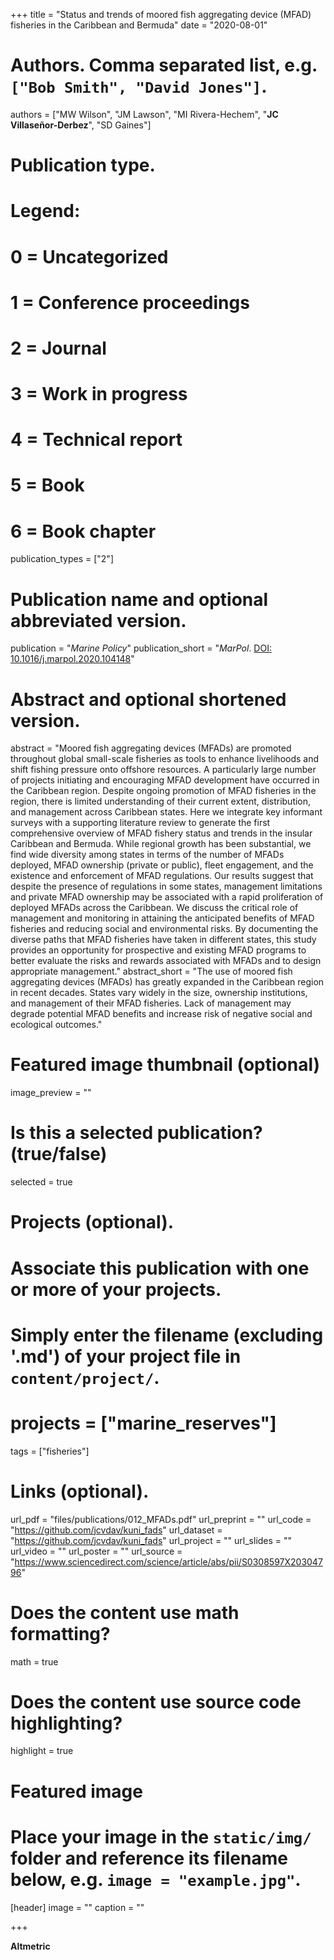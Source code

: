 +++
title = "Status and trends of moored fish aggregating device (MFAD) fisheries in the Caribbean and Bermuda"
date = "2020-08-01"

# Authors. Comma separated list, e.g. `["Bob Smith", "David Jones"]`.
authors = ["MW Wilson", "JM Lawson", "MI Rivera-Hechem", "**JC Villaseñor-Derbez**", "SD Gaines"]

# Publication type.
# Legend:
# 0 = Uncategorized
# 1 = Conference proceedings
# 2 = Journal
# 3 = Work in progress
# 4 = Technical report
# 5 = Book
# 6 = Book chapter
publication_types = ["2"]

# Publication name and optional abbreviated version.
publication = "*Marine Policy*"
publication_short = "*MarPol*. [DOI: 10.1016/j.marpol.2020.104148](https://doi.org/10.1016/j.marpol.2020.104148)"

# Abstract and optional shortened version.
abstract = "Moored fish aggregating devices (MFADs) are promoted throughout global small-scale fisheries as tools to enhance livelihoods and shift fishing pressure onto offshore resources. A particularly large number of projects initiating and encouraging MFAD development have occurred in the Caribbean region. Despite ongoing promotion of MFAD fisheries in the region, there is limited understanding of their current extent, distribution, and management across Caribbean states. Here we integrate key informant surveys with a supporting literature review to generate the first comprehensive overview of MFAD fishery status and trends in the insular Caribbean and Bermuda. While regional growth has been substantial, we find wide diversity among states in terms of the number of MFADs deployed, MFAD ownership (private or public), fleet engagement, and the existence and enforcement of MFAD regulations. Our results suggest that despite the presence of regulations in some states, management limitations and private MFAD ownership may be associated with a rapid proliferation of deployed MFADs across the Caribbean. We discuss the critical role of management and monitoring in attaining the anticipated benefits of MFAD fisheries and reducing social and environmental risks. By documenting the diverse paths that MFAD fisheries have taken in different states, this study provides an opportunity for prospective and existing MFAD programs to better evaluate the risks and rewards associated with MFADs and to design appropriate management."
abstract_short = "The use of moored fish aggregating devices (MFADs) has greatly expanded in the Caribbean region in recent decades. States vary widely in the size, ownership institutions, and management of their MFAD fisheries. Lack of management may degrade potential MFAD benefits and increase risk of negative social and ecological outcomes."

# Featured image thumbnail (optional)
image_preview = ""

# Is this a selected publication? (true/false)
selected = true

# Projects (optional).
#   Associate this publication with one or more of your projects.
#   Simply enter the filename (excluding '.md') of your project file in `content/project/`.
# projects = ["marine_reserves"]

tags = ["fisheries"]

# Links (optional).
url_pdf = "files/publications/012_MFADs.pdf"
url_preprint = ""
url_code = "https://github.com/jcvdav/kuni_fads"
url_dataset = "https://github.com/jcvdav/kuni_fads"
url_project = ""
url_slides = ""
url_video = ""
url_poster = ""
url_source = "https://www.sciencedirect.com/science/article/abs/pii/S0308597X20304796"

# Does the content use math formatting?
math = true

# Does the content use source code highlighting?
highlight = true

# Featured image
# Place your image in the `static/img/` folder and reference its filename below, e.g. `image = "example.jpg"`.
[header]
image = ""
caption = ""

+++

**Altmetric**

<script type="text/javascript" src="https://d1bxh8uas1mnw7.cloudfront.net/assets/embed.js"></script><div class="altmetric-embed" data-badge-type="donut" data-altmetric-id="90063159"></div>
